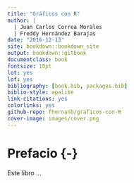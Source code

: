 ```yaml
--- 
title: "Gráficos con R"
author: |
  | Juan Carlos Correa Morales
  | Freddy Hernández Barajas
date: "2016-12-13"
site: bookdown::bookdown_site
output: bookdown::gitbook
documentclass: book
fontsize: 10pt
lot: yes
lof: yes
bibliography: [book.bib, packages.bib]
biblio-style: apalike
link-citations: yes
colorlinks: yes
github-repo: fhernanb/graficos-con-R
cover-image: images/cover.png
---
```



# Prefacio {-}

Este libro ...
